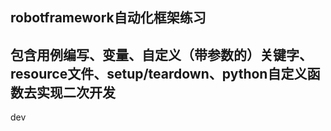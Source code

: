 ## robotframework自动化框架练习
## 包含用例编写、变量、自定义（带参数的）关键字、resource文件、setup/teardown、python自定义函数去实现二次开发
dev
